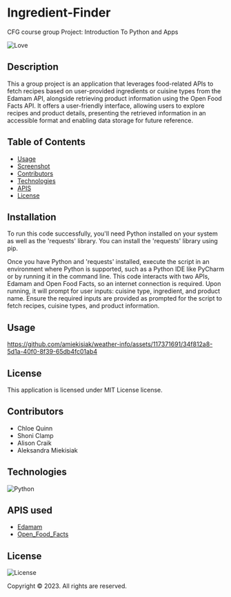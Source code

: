 # Ingredient-Finder
CFG course group Project: Introduction To Python and Apps



![Love](http://ForTheBadge.com/images/badges/built-with-love.svg)
  
 ## Description 
 
 This a group project is an application that leverages food-related APIs to fetch recipes based on user-provided ingredients or cuisine types from the Edamam API, alongside retrieving product information using the Open Food Facts API. It offers a user-friendly interface, allowing users to explore recipes and product details, presenting the retrieved information in an accessible format and enabling data storage for future reference.
  
 ## Table of Contents 
  - [Usage](#usage)
  - [Screenshot](#screenshot)
  - [Contributors](#contributors)
  - [Technologies](#technologies)
  - [APIS](#apis)
  - [License](#license)

  
  ## Installation
 To run this code successfully, you'll need Python installed on your system as well as the 'requests' library. You can install the 'requests' library using pip.

 Once you have Python and 'requests' installed, execute the script in an environment where Python is supported, such as a Python IDE like PyCharm or by running it in the command line.
This code interacts with two APIs, Edamam and Open Food Facts, so an internet connection is required. Upon running, it will prompt for user inputs: cuisine type, ingredient, and product name. Ensure the required inputs are provided as prompted for the script to fetch recipes, cuisine types, and product information.


  ## Usage
https://github.com/amiekisiak/weather-info/assets/117371691/34f812a8-5d1a-40f0-8f39-65db4fc01ab4
  
  ## License 
  This application is licensed under MIT License license.

  ## Contributors
  - Chloe Quinn
  - Shoni Clamp
  - Alison Craik
  - Aleksandra Miekisiak

 ## Technologies
![Python](https://img.shields.io/badge/Python-3776AB?style=for-the-badge&logo=python&logoColor=white)

## APIS used
- [Edamam](https://www.edamam.com/)
- [Open_Food_Facts](https://world.openfoodfacts.org/data)
 
 ## License
 ![License](https://img.shields.io/badge/license-MIT%20License-blue.svg)

 Copyright © 2023.  All rights are reserved.
  